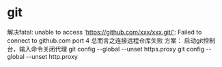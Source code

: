 # git
解决fatal: unable to access ‘https://github.com/xxx/xxx.git/‘: Failed to connect to github.com port 4
总而言之连接远程仓库失败
方案：
启动git控制台，输入命令关闭代理
git config --global --unset https.proxy
git config --global --unset http.proxy


